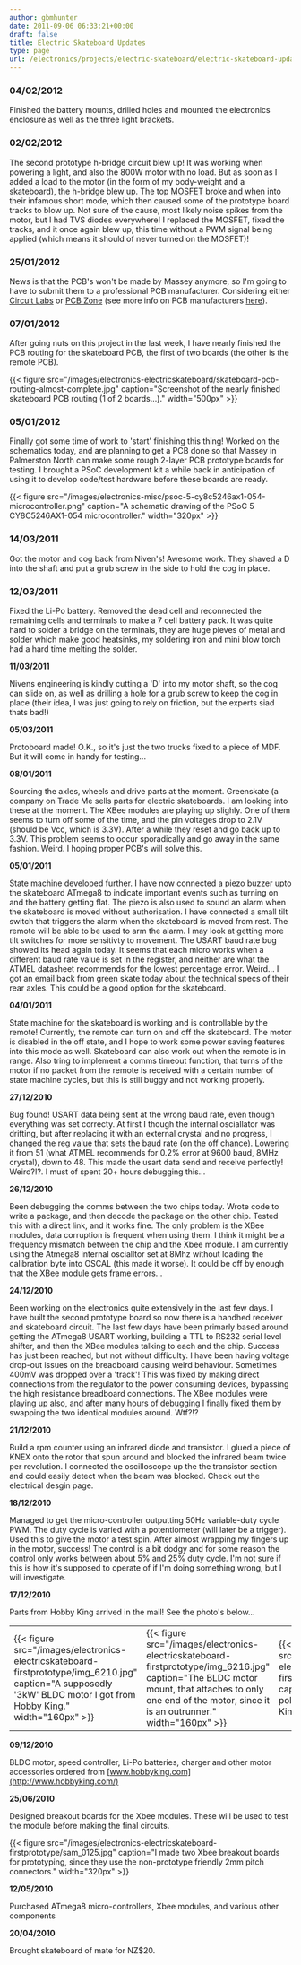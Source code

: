 ```yaml
---
author: gbmhunter
date: 2011-09-06 06:33:21+00:00
draft: false
title: Electric Skateboard Updates
type: page
url: /electronics/projects/electric-skateboard/electric-skateboard-updates
---
```


### 04/02/2012

Finished the battery mounts, drilled holes and mounted the electronics enclosure as well as the three light brackets.

### 02/02/2012

The second prototype h-bridge circuit blew up! It was working when powering a light, and also the 800W motor with no load. But as soon as I added a load to the motor (in the form of my body-weight and a skateboard), the h-bridge blew up. The top [MOSFET](/electronics/components/transistors/mosfets/) broke and when into their infamous short mode, which then caused some of the prototype board tracks to blow up. Not sure of the cause, most likely noise spikes from the motor, but I had TVS diodes everywhere! I replaced the MOSFET, fixed the tracks, and it once again blew up, this time without a PWM signal being applied (which means it should of never turned on the MOSFET)!

### 25/01/2012

News is that the PCB's won't be made by Massey anymore, so I'm going to have to submit them to a professional PCB manufacturer. Considering either [Circuit Labs](http://www.circuitlabs.co.nz/) or [PCB Zone](http://www.pcbzone.net/) (see more info on PCB manufacturers [here](/electronics/general/electrical-suppliers/)).

### 07/01/2012

After going nuts on this project in the last week, I have nearly finished the PCB routing for the skateboard PCB, the first of two boards (the other is the remote PCB).

{{< figure src="/images/electronics-electricskateboard/skateboard-pcb-routing-almost-complete.jpg" caption="Screenshot of the nearly finished skateboard PCB routing (1 of 2 boards...)."  width="500px" >}}

### **05/01/2012**

Finally got some time of work to 'start' finishing this thing! Worked on the schematics today, and are planning to get a PCB done so that Massey in Palmerston North can make some rough 2-layer PCB prototype boards for testing. I brought a PSoC development kit a while back in anticipation of using it to develop code/test hardware before these boards are ready.

{{< figure src="/images/electronics-misc/psoc-5-cy8c5246ax1-054-microcontroller.png" caption="A schematic drawing of the PSoC 5 CY8C5246AX1-054 microcontroller."  width="320px" >}}

### 14/03/2011

Got the motor and cog back from Niven's! Awesome work. They shaved a D into the shaft and put a grub screw in the side to hold the cog in place.

### 12/03/2011

Fixed the Li-Po battery. Removed the dead cell and reconnected the remaining cells and terminals to make a 7 cell battery pack. It was quite hard to solder a bridge on the terminals, they are huge pieves of metal and solder which make good heatsinks, my soldering iron and mini blow torch had a hard time melting the solder.

**11/03/2011**

Nivens engineering is kindly cutting a 'D' into my motor shaft, so the cog can slide on, as well as drilling a hole for a grub screw to keep the cog in place (their idea, I was just going to rely on friction, but the experts siad thats bad!)

**05/03/2011**

Protoboard made! O.K., so it's just the two trucks fixed to a piece of MDF. But it will come in handy for testing...

**08/01/2011**

Sourcing the axles, wheels and drive parts at the moment. Greenskate (a company on Trade Me sells parts for electric skateboards. I am looking into these at the moment. The XBee modules are playing up slighly. One of them seems to turn off some of the time, and the pin voltages drop to 2.1V (should be Vcc, which is 3.3V). After a while they reset and go back up to 3.3V. This problem seems to occur sporadically and go away in the same fashion. Weird. I hoping proper PCB's will solve this.

**05/01/2011**

State machine developed further. I have now connected a piezo buzzer upto the skateboard ATmega8 to indicate important events such as turning on and the battery getting flat. The piezo is also used to sound an alarm when the skateboard is moved without authorisation. I have connected a small tilt switch that triggers the alarm when the skateboard is moved from rest. The remote will be able to be used to arm the alarm. I may look at getting more tilt switches for more sensitivty to movement. The USART baud rate bug showed its head again today. It seems that each micro works when a different baud rate value is set in the register, and neither are what the ATMEL datasheet recommends for the lowest percentage error. Weird... I got an email back from green skate today about the technical specs of their rear axles. This could be a good option for the skateboard.

**04/01/2011**

State machine for the skateboard is working and is controllable by the remote! Currently, the remote can turn on and off the skateboard. The motor is disabled in the off state, and I hope to work some power saving features into this mode as well. Skateboard can also work out when the remote is in range. Also tring to implement a comms timeout function, that turns of the motor if no packet from the remote is received with a certain number of state machine cycles, but this is still buggy and not working properly.

**27/12/2010**

Bug found! USART data being sent at the wrong baud rate, even though everything was set correcty. At first I though the internal osciallator was drifting, but after replacing it with an external crystal and no progress, I changed the reg value that sets the baud rate (on the off chance). Lowering it from 51 (what ATMEL recommends for 0.2% error at 9600 baud, 8MHz crystal), down to 48. This made the usart data send and receive perfectly! Weird?!?. I must of spent 20+ hours debugging this...

**26/12/2010**

Been debugging the comms between the two chips today. Wrote code to write a package, and then decode the package on the other chip. Tested this with a direct link, and it works fine. The only problem is the XBee modules, data corruption is frequent when using them. I think it might be a frequency mismatch between the chip and the Xbee module. I am currently using the Atmega8 internal oscialltor set at 8Mhz without loading the calibration byte into OSCAL (this made it worse). It could be off by enough that the XBee module gets frame errors...

**24/12/2010**

Been working on the electronics quite extensively in the last few days. I have built the second prototype board so now there is a handhed receiver and skateboard circuit. The last few days have been primarly based around getting the ATmega8 USART working, building a TTL to RS232 serial level shifter, and then the XBee modules talking to each and the chip. Success has just been reached, but not without difficulty. I have been having voltage drop-out issues on the breadboard causing weird behaviour. Sometimes 400mV was dropped over a 'track'! This was fixed by making direct connections from the regulator to the power consuming devices, bypassing the high resistance breadboard connections. The XBee modules were playing up also, and after many hours of debugging I finally fixed them by swapping the two identical modules around. Wtf?!?

**21/12/2010**

Build a rpm counter using an infrared diode and transistor. I glued a piece of KNEX onto the rotor that spun around and blocked the infrared beam twice per revolution. I connected the oscilloscope up the the transistor section and could easily detect when the beam was blocked. Check out the electrical desgin page.

**18/12/2010**

Managed to get the micro-controller outputting 50Hz variable-duty cycle PWM. The duty cycle is varied with a potentiometer (will later be a trigger). Used this to give the motor a test spin. After almost wrapping my fingers up in the motor, success! The control is a bit dodgy and for some reason the control only works between about 5% and 25% duty cycle. I'm not sure if this is how it's supposed to operate of if I'm doing something wrong, but I will investigate.

**17/12/2010**

Parts from Hobby King arrived in the mail! See the photo's below...

<table>
<tbody >
<tr >

<td >{{< figure src="/images/electronics-electricskateboard-firstprototype/img_6210.jpg" caption="A supposedly '3kW' BLDC motor I got from Hobby King."  width="160px" >}}
</td>

<td >{{< figure src="/images/electronics-electricskateboard-firstprototype/img_6216.jpg" caption="The BLDC motor mount, that attaches to only one end of the motor, since it is an outrunner."  width="160px" >}}
</td>

<td >{{< figure src="/images/electronics-electricskateboard-firstprototype/img_6221.jpg" caption="A lithium-ion polymer battery from Hobby King."  width="160px" >}}
</td>
</tr>
</tbody>
</table>

**09/12/2010**

BLDC motor, speed controller, Li-Po batteries, charger and other motor accessories ordered from [www.hobbyking.com](http://www.hobbyking.com/)

**25/06/2010**

Designed breakout boards for the Xbee modules. These will be used to test the module before making the final circuits.

{{< figure src="/images/electronics-electricskateboard-firstprototype/sam_0125.jpg" caption="I made two Xbee breakout boards for prototyping, since they use the non-prototype friendly 2mm pitch connectors."  width="320px" >}}

**12/05/2010**

Purchased ATmega8 micro-controllers, Xbee modules, and various other components

**20/04/2010**

Brought skateboard of mate for NZ$20.
